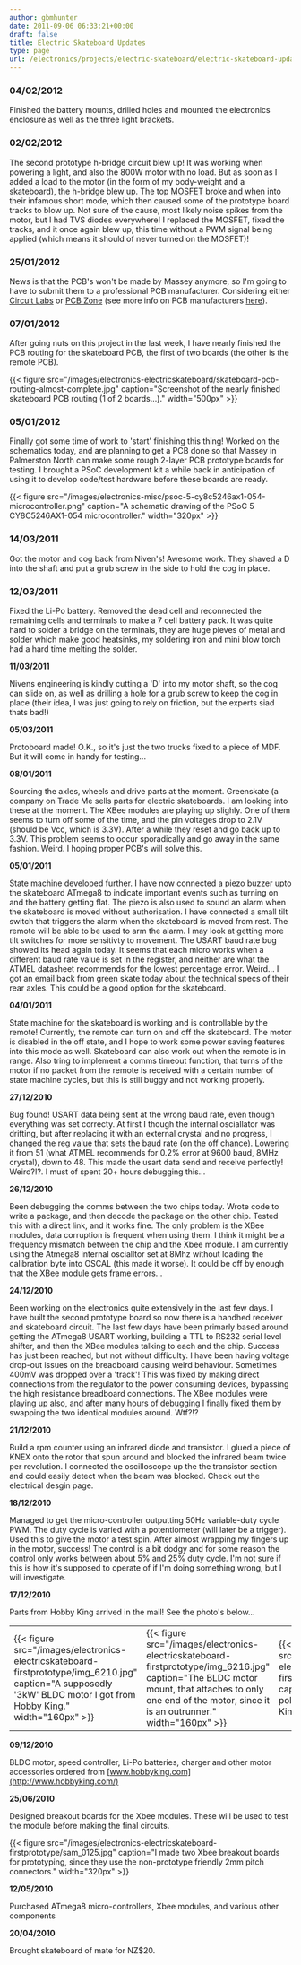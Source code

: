 ```yaml
---
author: gbmhunter
date: 2011-09-06 06:33:21+00:00
draft: false
title: Electric Skateboard Updates
type: page
url: /electronics/projects/electric-skateboard/electric-skateboard-updates
---
```


### 04/02/2012

Finished the battery mounts, drilled holes and mounted the electronics enclosure as well as the three light brackets.

### 02/02/2012

The second prototype h-bridge circuit blew up! It was working when powering a light, and also the 800W motor with no load. But as soon as I added a load to the motor (in the form of my body-weight and a skateboard), the h-bridge blew up. The top [MOSFET](/electronics/components/transistors/mosfets/) broke and when into their infamous short mode, which then caused some of the prototype board tracks to blow up. Not sure of the cause, most likely noise spikes from the motor, but I had TVS diodes everywhere! I replaced the MOSFET, fixed the tracks, and it once again blew up, this time without a PWM signal being applied (which means it should of never turned on the MOSFET)!

### 25/01/2012

News is that the PCB's won't be made by Massey anymore, so I'm going to have to submit them to a professional PCB manufacturer. Considering either [Circuit Labs](http://www.circuitlabs.co.nz/) or [PCB Zone](http://www.pcbzone.net/) (see more info on PCB manufacturers [here](/electronics/general/electrical-suppliers/)).

### 07/01/2012

After going nuts on this project in the last week, I have nearly finished the PCB routing for the skateboard PCB, the first of two boards (the other is the remote PCB).

{{< figure src="/images/electronics-electricskateboard/skateboard-pcb-routing-almost-complete.jpg" caption="Screenshot of the nearly finished skateboard PCB routing (1 of 2 boards...)."  width="500px" >}}

### **05/01/2012**

Finally got some time of work to 'start' finishing this thing! Worked on the schematics today, and are planning to get a PCB done so that Massey in Palmerston North can make some rough 2-layer PCB prototype boards for testing. I brought a PSoC development kit a while back in anticipation of using it to develop code/test hardware before these boards are ready.

{{< figure src="/images/electronics-misc/psoc-5-cy8c5246ax1-054-microcontroller.png" caption="A schematic drawing of the PSoC 5 CY8C5246AX1-054 microcontroller."  width="320px" >}}

### 14/03/2011

Got the motor and cog back from Niven's! Awesome work. They shaved a D into the shaft and put a grub screw in the side to hold the cog in place.

### 12/03/2011

Fixed the Li-Po battery. Removed the dead cell and reconnected the remaining cells and terminals to make a 7 cell battery pack. It was quite hard to solder a bridge on the terminals, they are huge pieves of metal and solder which make good heatsinks, my soldering iron and mini blow torch had a hard time melting the solder.

**11/03/2011**

Nivens engineering is kindly cutting a 'D' into my motor shaft, so the cog can slide on, as well as drilling a hole for a grub screw to keep the cog in place (their idea, I was just going to rely on friction, but the experts siad thats bad!)

**05/03/2011**

Protoboard made! O.K., so it's just the two trucks fixed to a piece of MDF. But it will come in handy for testing...

**08/01/2011**

Sourcing the axles, wheels and drive parts at the moment. Greenskate (a company on Trade Me sells parts for electric skateboards. I am looking into these at the moment. The XBee modules are playing up slighly. One of them seems to turn off some of the time, and the pin voltages drop to 2.1V (should be Vcc, which is 3.3V). After a while they reset and go back up to 3.3V. This problem seems to occur sporadically and go away in the same fashion. Weird. I hoping proper PCB's will solve this.

**05/01/2011**

State machine developed further. I have now connected a piezo buzzer upto the skateboard ATmega8 to indicate important events such as turning on and the battery getting flat. The piezo is also used to sound an alarm when the skateboard is moved without authorisation. I have connected a small tilt switch that triggers the alarm when the skateboard is moved from rest. The remote will be able to be used to arm the alarm. I may look at getting more tilt switches for more sensitivty to movement. The USART baud rate bug showed its head again today. It seems that each micro works when a different baud rate value is set in the register, and neither are what the ATMEL datasheet recommends for the lowest percentage error. Weird... I got an email back from green skate today about the technical specs of their rear axles. This could be a good option for the skateboard.

**04/01/2011**

State machine for the skateboard is working and is controllable by the remote! Currently, the remote can turn on and off the skateboard. The motor is disabled in the off state, and I hope to work some power saving features into this mode as well. Skateboard can also work out when the remote is in range. Also tring to implement a comms timeout function, that turns of the motor if no packet from the remote is received with a certain number of state machine cycles, but this is still buggy and not working properly.

**27/12/2010**

Bug found! USART data being sent at the wrong baud rate, even though everything was set correcty. At first I though the internal osciallator was drifting, but after replacing it with an external crystal and no progress, I changed the reg value that sets the baud rate (on the off chance). Lowering it from 51 (what ATMEL recommends for 0.2% error at 9600 baud, 8MHz crystal), down to 48. This made the usart data send and receive perfectly! Weird?!?. I must of spent 20+ hours debugging this...

**26/12/2010**

Been debugging the comms between the two chips today. Wrote code to write a package, and then decode the package on the other chip. Tested this with a direct link, and it works fine. The only problem is the XBee modules, data corruption is frequent when using them. I think it might be a frequency mismatch between the chip and the Xbee module. I am currently using the Atmega8 internal oscialltor set at 8Mhz without loading the calibration byte into OSCAL (this made it worse). It could be off by enough that the XBee module gets frame errors...

**24/12/2010**

Been working on the electronics quite extensively in the last few days. I have built the second prototype board so now there is a handhed receiver and skateboard circuit. The last few days have been primarly based around getting the ATmega8 USART working, building a TTL to RS232 serial level shifter, and then the XBee modules talking to each and the chip. Success has just been reached, but not without difficulty. I have been having voltage drop-out issues on the breadboard causing weird behaviour. Sometimes 400mV was dropped over a 'track'! This was fixed by making direct connections from the regulator to the power consuming devices, bypassing the high resistance breadboard connections. The XBee modules were playing up also, and after many hours of debugging I finally fixed them by swapping the two identical modules around. Wtf?!?

**21/12/2010**

Build a rpm counter using an infrared diode and transistor. I glued a piece of KNEX onto the rotor that spun around and blocked the infrared beam twice per revolution. I connected the oscilloscope up the the transistor section and could easily detect when the beam was blocked. Check out the electrical desgin page.

**18/12/2010**

Managed to get the micro-controller outputting 50Hz variable-duty cycle PWM. The duty cycle is varied with a potentiometer (will later be a trigger). Used this to give the motor a test spin. After almost wrapping my fingers up in the motor, success! The control is a bit dodgy and for some reason the control only works between about 5% and 25% duty cycle. I'm not sure if this is how it's supposed to operate of if I'm doing something wrong, but I will investigate.

**17/12/2010**

Parts from Hobby King arrived in the mail! See the photo's below...

<table>
<tbody >
<tr >

<td >{{< figure src="/images/electronics-electricskateboard-firstprototype/img_6210.jpg" caption="A supposedly '3kW' BLDC motor I got from Hobby King."  width="160px" >}}
</td>

<td >{{< figure src="/images/electronics-electricskateboard-firstprototype/img_6216.jpg" caption="The BLDC motor mount, that attaches to only one end of the motor, since it is an outrunner."  width="160px" >}}
</td>

<td >{{< figure src="/images/electronics-electricskateboard-firstprototype/img_6221.jpg" caption="A lithium-ion polymer battery from Hobby King."  width="160px" >}}
</td>
</tr>
</tbody>
</table>

**09/12/2010**

BLDC motor, speed controller, Li-Po batteries, charger and other motor accessories ordered from [www.hobbyking.com](http://www.hobbyking.com/)

**25/06/2010**

Designed breakout boards for the Xbee modules. These will be used to test the module before making the final circuits.

{{< figure src="/images/electronics-electricskateboard-firstprototype/sam_0125.jpg" caption="I made two Xbee breakout boards for prototyping, since they use the non-prototype friendly 2mm pitch connectors."  width="320px" >}}

**12/05/2010**

Purchased ATmega8 micro-controllers, Xbee modules, and various other components

**20/04/2010**

Brought skateboard of mate for NZ$20.
